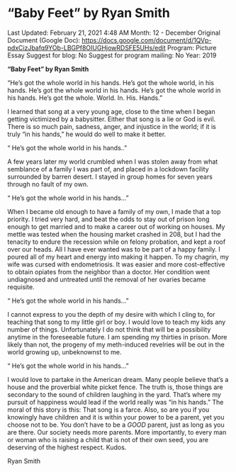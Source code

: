 # “Baby Feet” by Ryan Smith

Last Updated: February 21, 2021 4:48 AM
Month: 12 - December
Original Document (Google Doc): https://docs.google.com/document/d/1QVp-pdxCizJbafq9YOb-LBGPf8OIUGHjowRDSFE5UHs/edit
Program: Picture Essay
Suggest for blog: No
Suggest for program mailing: No
Year: 2019

**“Baby Feet” by Ryan Smith**

“He’s got the whole world in his hands. He’s got the whole world, in his hands. He’s got the whole world in his hands. He’s got the whole world in his hands. He’s got the whole. World. In. His. Hands.”

I learned that song at a very young age, close to the time when I began getting victimized by a babysitter. Either that song is a lie or God is evil. There is so much pain, sadness, anger, and injustice in the world; if it is truly “in his hands,” he would do well to make it better.

“ He’s got the whole world in his hands..”

A few years later my world crumbled when I was stolen away from what semblance of a family I was part of, and placed in a lockdown facility surrounded by barren desert. I stayed in group homes for seven years through no fault of my own.

“ He’s got the whole world in his hands...”

When I became old enough to have a family of my own, I made that a top priority. I tried very hard, and beat the odds to stay out of prison long enough to get married and to make a career out of working on houses. My mettle was tested when the housing market crashed in 208, but I had the tenacity to endure the recession while on felony probation, and kept a roof over our heads. All I have ever wanted was to be part of a happy family. I poured all of my heart and energy into making it happen. To my chagrin, my wife was cursed with endometriosis. It was easier and more cost-effective to obtain opiates from the neighbor than a doctor. Her condition went undiagnosed and untreated until the removal of her ovaries became requisite.

“ He’s got the whole world in his hands...”

I cannot express to you the depth of my desire with which I cling to, for teaching that song to my little girl or boy. I would love to teach my kids any number of things. Unfortunately I do not think that will be a possibility anytime in the foreseeable future. I am spending my thirties in prison. More likely than not, the progeny of my meth-induced revelries will be out in the world growing up, unbeknownst to me.

“ He’s got the whole world in his hands…”

I would love to partake in the American dream. Many people believe that’s a house and the proverbial white picket fence. The truth is, those things are secondary to the sound of children laughing in the yard. That’s where my pursuit of happiness would lead if the world really was “in his hands.” The moral of this story is this: That song is a farce. Also, so are you if you knowingly have children and it is within your power to be a parent, yet you choose not to be. You don’t have to be a *GOOD* parent, just as long as you are there. Our society needs more parents. More importantly, to every man or woman who is raising a child that is not of their own seed, you are deserving of the highest respect. Kudos.

Ryan Smith